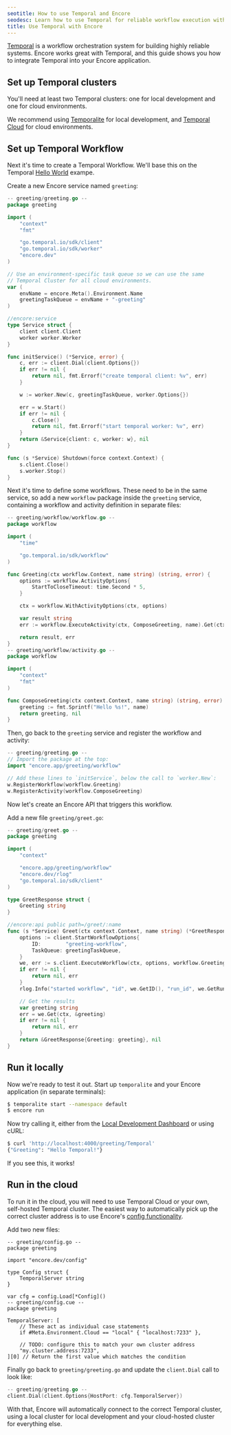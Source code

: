 ```yaml
---
seotitle: How to use Temporal and Encore
seodesc: Learn how to use Temporal for reliable workflow execution with Encore.
title: Use Temporal with Encore
---
```


[Temporal](https://temporal.io) is a workflow orchestration system for building highly reliable systems.
Encore works great with Temporal, and this guide shows you how to integrate Temporal into your Encore application.

## Set up Temporal clusters
You'll need at least two Temporal clusters: one for local development and one for cloud environments.

We recommend using [Temporalite](https://github.com/temporalio/temporalite) for local development,
and [Temporal Cloud](https://temporal.io/cloud) for cloud environments. 

## Set up Temporal Workflow

Next it's time to create a Temporal Workflow. We'll base this on the Temporal [Hello World](https://learn.temporal.io/getting_started/go/hello_world_in_go/)
exampe.

Create a new Encore service named `greeting`:

```go
-- greeting/greeting.go --
package greeting

import (
	"context"
	"fmt"

	"go.temporal.io/sdk/client"
	"go.temporal.io/sdk/worker"
	"encore.dev"
)

// Use an environment-specific task queue so we can use the same
// Temporal Cluster for all cloud environments.
var (
    envName = encore.Meta().Environment.Name
    greetingTaskQueue = envName + "-greeting"
)

//encore:service
type Service struct {
	client client.Client
	worker worker.Worker
}

func initService() (*Service, error) {
	c, err := client.Dial(client.Options{})
	if err != nil {
		return nil, fmt.Errorf("create temporal client: %v", err)
	}

	w := worker.New(c, greetingTaskQueue, worker.Options{})

	err = w.Start()
	if err != nil {
		c.Close()
		return nil, fmt.Errorf("start temporal worker: %v", err)
	}
	return &Service{client: c, worker: w}, nil
}

func (s *Service) Shutdown(force context.Context) {
	s.client.Close()
	s.worker.Stop()
}
```

Next it's time to define some workflows. These need to be in the same service,
so add a new `workflow` package inside the `greeting` service, containing
a workflow and activity definition in separate files:

```go
-- greeting/workflow/workflow.go --
package workflow

import (
	"time"

	"go.temporal.io/sdk/workflow"
)

func Greeting(ctx workflow.Context, name string) (string, error) {
    options := workflow.ActivityOptions{
        StartToCloseTimeout: time.Second * 5,
    }

    ctx = workflow.WithActivityOptions(ctx, options)

    var result string
    err := workflow.ExecuteActivity(ctx, ComposeGreeting, name).Get(ctx, &result)

    return result, err
}
-- greeting/workflow/activity.go --
package workflow

import (
	"context"
	"fmt"
)

func ComposeGreeting(ctx context.Context, name string) (string, error) {
    greeting := fmt.Sprintf("Hello %s!", name)
    return greeting, nil
}
```

Then, go back to the `greeting` service and register the workflow and activity:

```go
-- greeting/greeting.go --
// Import the package at the top:
import "encore.app/greeting/workflow"

// Add these lines to `initService`, below the call to `worker.New`:
w.RegisterWorkflow(workflow.Greeting)
w.RegisterActivity(workflow.ComposeGreeting)
```

Now let's create an Encore API that triggers this workflow.

Add a new file `greeting/greet.go`:

```go
-- greeting/greet.go --
package greeting

import (
	"context"

	"encore.app/greeting/workflow"
	"encore.dev/rlog"
	"go.temporal.io/sdk/client"
)

type GreetResponse struct {
    Greeting string
}

//encore:api public path=/greet/:name
func (s *Service) Greet(ctx context.Context, name string) (*GreetResponse, error) {
    options := client.StartWorkflowOptions{
        ID:        "greeting-workflow",
        TaskQueue: greetingTaskQueue,
    }
    we, err := s.client.ExecuteWorkflow(ctx, options, workflow.Greeting, name)
    if err != nil {
        return nil, err
    }
    rlog.Info("started workflow", "id", we.GetID(), "run_id", we.GetRunID())

    // Get the results
    var greeting string
    err = we.Get(ctx, &greeting)
    if err != nil {
        return nil, err
    }
    return &GreetResponse{Greeting: greeting}, nil
}
```

## Run it locally

Now we're ready to test it out. Start up `temporalite` and your Encore application (in separate terminals):

```bash
$ temporalite start --namespace default
$ encore run
```

Now try calling it, either from the [Local Development Dashboard](/docs/observability/dev-dash) or using cURL:

```bash
$ curl 'http://localhost:4000/greeting/Temporal'
{"Greeting": "Hello Temporal!"}
```

If you see this, it works!

## Run in the cloud

To run it in the cloud, you will need to use Temporal Cloud or your own, self-hosted Temporal cluster.
The easiest way to automatically pick up the correct cluster address is to use Encore's [config functionality](/docs/develop/config).

Add two new files:
```
-- greeting/config.go --
package greeting

import "encore.dev/config"

type Config struct {
    TemporalServer string
}

var cfg = config.Load[*Config]()
-- greeting/config.cue --
package greeting

TemporalServer: [
	// These act as individual case statements
    if #Meta.Environment.Cloud == "local" { "localhost:7233" },

    // TODO: configure this to match your own cluster address
    "my.cluster.address:7233",
][0] // Return the first value which matches the condition
```

Finally go back to `greeting/greeting.go` and update the `client.Dial` call to look like:

```go
-- greeting/greeting.go --
client.Dial(client.Options{HostPort: cfg.TemporalServer})
```

With that, Encore will automatically connect to the correct Temporal cluster, using a local cluster
for local development and your cloud-hosted cluster for everything else.
